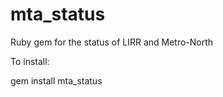 mta_status
==========

Ruby gem for the status of LIRR and Metro-North

To install: 

gem install mta_status
